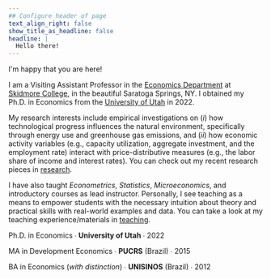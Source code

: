 ```yaml
---
## Configure header of page
text_align_right: false
show_title_as_headline: false
headline: |
  Hello there!
---
```


<!-- this is a subheadline -->

I'm happy that you are here!

I am a Visiting Assistant Professor in the [Economics Department](https://www.skidmore.edu/economics/) at [Skidmore College](https://www.skidmore.edu/), in the beautiful Saratoga Springs, NY. I obtained my Ph.D. in Economics from the [University of Utah](https://www.utah.edu/) in 2022. 

My research interests include empirical investigations on (*i*) how technological progress influences the natural environment, specifically through energy use and greenhouse gas emissions, and (*ii*) how economic activity variables (e.g., capacity utilization, aggregate investment, and the employment rate) interact with price-distributive measures (e.g., the labor share of income and interest rates). You can check out my recent research pieces in [research](/publication).

I have also taught *Econometrics*, *Statistics*, *Microeconomics*, and introductory courses as lead instructor. Personally, I see teaching as a means to empower students with the necessary intuition about theory and practical skills with real-world examples and data. You can take a look at my teaching experience/materials in [teaching](/teaching).


<i class="fas fa-graduation-cap pr2"></i> Ph.D. in Economics &#8729; **University of Utah** &#8729; 2022

<i class="fas fa-graduation-cap pr2"></i> MA in Development Economics &#8729; **PUCRS** (Brazil) &#8729; 2015

<i class="fas fa-graduation-cap pr2"></i> BA in Economics (*with distinction*) &#8729; **UNISINOS** (Brazil) &#8729; 2012

